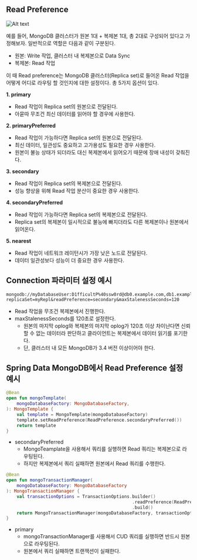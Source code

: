 ## Read Preference

![Alt text](https://www.mongodb.com/docs/manual/images/replica-set-read-preference.bakedsvg.svg)

예를 들어, MongoDB 클러스터가 원본 1대 + 복제본 1대, 총 2대로 구성되어 있다고 가정해보자. 일반적으로 역할은 다음과 같이 구분된다.
- 원본: Write 작업, 클러스터 내 복제본으로 Data Sync
- 복제본: Read 작업

이 때 Read preference는 MongoDB 클러스터(Replica set)로 들어온 Read 작업을 어떻게 어디로 라우팅 할 것인지에 대한 설정이다. 총 5가지 옵션이 있다.

**1. primary**

- Read 작업이 Replica set의 원본으로 전달된다.
- 아묻따 무조건 최신 데이터를 읽어야 할 경우에 사용한다.

**2. primaryPreferred**

- Read 작업이 가능하다면 Replica set의 원본으로 전달된다.
- 최신 데이터, 일관성도 중요하고 고가용성도 필요한 경우 사용한다.
- 원본이 불능 상태가 되더라도 대신 복제본에서 읽어오기 때문에 장애 내성이 갖춰진다.

**3. secondary**

- Read 작업이 Replica set의 복제본으로 전달된다.
- 성능 향상을 위해 Read 작업 분산이 중요한 경우 사용한다.

**4. secondaryPreferred**

- Read 작업이 가능하다면 Replica set의 복제본으로 전달된다.
- Replica set의 복제본이 일시적으로 불능에 빠지더라도 다른 복제본이나 원본에서 읽어온다.

**5. nearest**

- Read 작업이 네트워크 레이턴시가 가장 낮은 노드로 전달된다.
- 데이터 일관성보다 성능이 더 중요한 경우 사용한다.

## Connection 파라미터 설정 예시

```
mongodb://myDatabaseUser:D1fficultP%40ssw0rd@db0.example.com,db1.example.com,db2.example.com/?replicaSet=myRepl&readPreference=secondary&maxStalenessSeconds=120
```
- Read 작업을 무조건 복제본에서 진행한다.
- maxStalenessSeconds를 120초로 설정한다.
    - 원본의 마지막 oplog와 복제본의 마지막 oplog가 120초 이상 차이난다면 신뢰할 수 없는 데이터라 판단하고 클라이언트는 복제본에서 데이터 읽기를 포기한다.
    - 단, 클러스터 내 모든 MongoDB가 3.4 버전 이상이어야 한다.

## Spring Data MongoDB에서 Read Preference 설정 예시

```kotlin
@Bean
open fun mongoTemplate(
    mongoDatabaseFactory: MongoDatabaseFactory,
): MongoTemplate {
    val template = MongoTemplate(mongoDatabaseFactory)
    template.setReadPreference(ReadPreference.secondaryPreferred())
    return template
}
```
- secondaryPreferred
    - MongoTeamplate을 사용해서 쿼리를 실행하면 Read 쿼리는 복제본으로 라우팅된다.
    - 하지만 복제본에서 쿼리 실패하면 원본에서 Read 쿼리를 수행한다.

```kotlin
@Bean
open fun mongoTransactionManager(
    mongoDatabaseFactory: MongoDatabaseFactory
): MongoTransactionManager {
    val transactionOptions = TransactionOptions.builder()
                                                .readPreference(ReadPreference.primary())
                                                .build()
    return MongoTransactionManager(mongoDatabaseFactory, transactionOptions)
}
```
- primary
    - mongoTransactionManager를 사용해서 CUD 쿼리를 실행하면 반드시 원본으로 라우팅된다.
    - 원본에서 쿼리 실패하면 트랜잭션이 실패한다.
